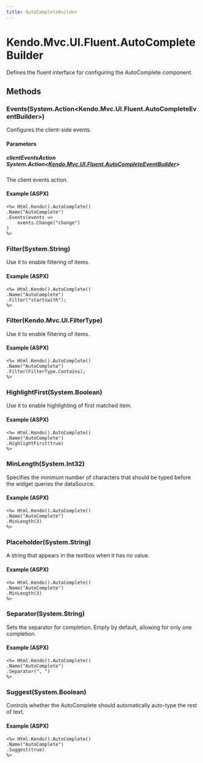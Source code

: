 ```yaml
---
title: AutoCompleteBuilder
---
```


# Kendo.Mvc.UI.Fluent.AutoCompleteBuilder
Defines the fluent interface for configuring the AutoComplete component.




## Methods


### Events(System.Action\<Kendo.Mvc.UI.Fluent.AutoCompleteEventBuilder\>)
Configures the client-side events.


#### Parameters

##### clientEventsAction System.Action<[Kendo.Mvc.UI.Fluent.AutoCompleteEventBuilder](/api/wrappers/aspnet-mvc/Kendo.Mvc.UI.Fluent/AutoCompleteEventBuilder)>
The client events action.




#### Example (ASPX)
    <%= Html.Kendo().AutoComplete()
    .Name("AutoComplete")
    .Events(events =>
        events.Change("change")
    )
    %>


### Filter(System.String)
Use it to enable filtering of items.




#### Example (ASPX)
    <%= Html.Kendo().AutoComplete()
    .Name("AutoComplete")
    .Filter("startswith");
    %>


### Filter(Kendo.Mvc.UI.FilterType)
Use it to enable filtering of items.




#### Example (ASPX)
    <%= Html.Kendo().AutoComplete()
    .Name("AutoComplete")
    .Filter(FilterType.Contains);
    %>


### HighlightFirst(System.Boolean)
Use it to enable highlighting of first matched item.




#### Example (ASPX)
    <%= Html.Kendo().AutoComplete()
    .Name("AutoComplete")
    .HighlightFirst(true)
    %>


### MinLength(System.Int32)
Specifies the minimum number of characters that should be typed before the widget queries the dataSource.




#### Example (ASPX)
    <%= Html.Kendo().AutoComplete()
    .Name("AutoComplete")
    .MinLength(3)
    %>


### Placeholder(System.String)
A string that appears in the textbox when it has no value.




#### Example (ASPX)
    <%= Html.Kendo().AutoComplete()
    .Name("AutoComplete")
    .MinLength(3)
    %>


### Separator(System.String)
Sets the separator for completion. Empty by default, allowing for only one completion.




#### Example (ASPX)
    <%= Html.Kendo().AutoComplete()
    .Name("AutoComplete")
    .Separator(", ")
    %>


### Suggest(System.Boolean)
Controls whether the AutoComplete should automatically auto-type the rest of text.




#### Example (ASPX)
    <%= Html.Kendo().AutoComplete()
    .Name("AutoComplete")
    .Suggest(true)
    %>



